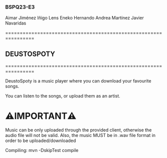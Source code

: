 ### BSPQ23-E3 
Aimar Jiménez
Iñigo Lens
Eneko Hernando
Andrea Martínez
Javier Navaridas

================================================================
## DEUSTOSPOTY
================================================================

DeustoSpoty is a music player where you can download your favourite songs.

You can listen to the songs, or upload them as an artist.

# ⚠️IMPORTANT⚠️

Music can be only uploaded through the provided client, otherwise the audio file will not be valid.
Also, the music MUST be in .wav file format in order to be uploaded/downloaded

Compiling:
mvn -DskipTest compile